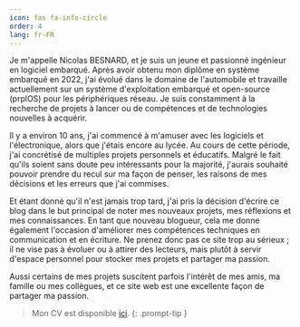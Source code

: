```yaml
---
icon: fas fa-info-circle
order: 4
lang: fr-FR
---
```


Je m'appelle Nicolas BESNARD, et je suis un jeune et passionné ingénieur en logiciel embarqué. Après avoir obtenu mon diplôme en système embarqué en 2022, j'ai évolué dans le domaine de l'automobile et travaille actuellement sur un système d'exploitation embarqué et open-source (prplOS) pour les périphériques réseau. Je suis constamment à la recherche de projets à lancer ou de compétences et de technologies nouvelles à acquérir.  

Il y a environ 10 ans, j'ai commencé à m'amuser avec les logiciels et l'électronique, alors que j'étais encore au lycée. Au cours de cette période, j'ai concrétisé de multiples projets personnels et éducatifs.
Malgré le fait qu'ils soient sans doute peu intéressants pour la majorité, j'aurais souhaité pouvoir prendre du recul sur ma façon de penser, les raisons de mes décisions et les erreurs que j'ai commises.

Et étant donné qu'il n'est jamais trop tard, j'ai pris la décision d'écrire ce blog dans le but principal de noter mes nouveaux projets, mes réflexions et mes connaissances. 
En tant que nouveau blogueur, cela me donne également l'occasion d'améliorer mes compétences techniques en communication et en écriture. Ne prenez donc pas ce site trop au sérieux ; il ne vise pas à évoluer ou à attirer des lecteurs, mais plutôt à servir d'espace personnel pour stocker mes projets et partager ma passion.

Aussi certains de mes projets suscitent parfois l'intérêt de mes amis, ma famille ou mes collègues, et ce site web est une excellente façon de partager ma passion.

> Mon CV est disponible [ici](https://flowcv.com/resume/4hjn0t6b1ljg).
{: .prompt-tip }